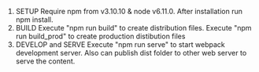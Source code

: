 1. SETUP
Require npm from v3.10.10 & node v6.11.0. After installation run npm install.
2. BUILD
Execute "npm run build" to create distribution files.
Execute "npm run build_prod" to create production distibution files
3. DEVELOP and SERVE
Execute "npm run serve" to start webpack development server. Also can publish dist folder to other web server to serve the content.